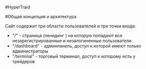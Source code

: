 #HyperTraid 

#Общая концепция и архитектура

Сайт содержит три области пользователей и три точки входа:

* "/" - страница (ленидинг ) на которую попадают все незарегистрированные и незалогиненные пользователи
* "/dashboard" - админпанель, доступ к которой имеют только администраторы
* "/terminal" - торговый терминал, доступ к которому есть у трейдеров



